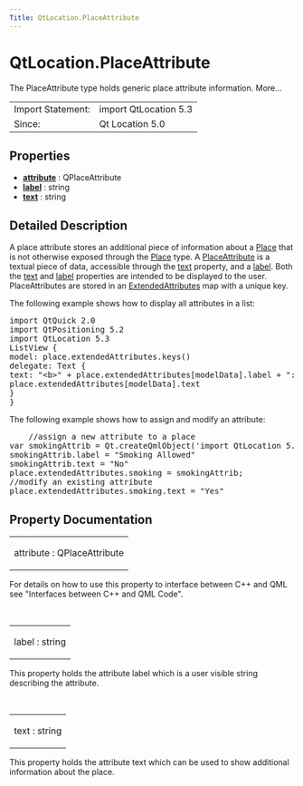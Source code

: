 ```yaml
---
Title: QtLocation.PlaceAttribute
---
```


# QtLocation.PlaceAttribute

<span class="subtitle"></span>
<!-- $$$PlaceAttribute-brief -->
<p>The PlaceAttribute type holds generic place attribute information. More...</p>
<!-- @@@PlaceAttribute -->
<table class="alignedsummary">
<tr><td class="memItemLeft rightAlign topAlign"> Import Statement:</td><td class="memItemRight bottomAlign"> import QtLocation 5.3</td></tr><tr><td class="memItemLeft rightAlign topAlign"> Since:</td><td class="memItemRight bottomAlign">  Qt Location 5.0</td></tr></table><ul>
</ul>
<h2 id="properties">Properties</h2>
<ul>
<li class="fn"><b><b><a href="#attribute-prop">attribute</a></b></b> : QPlaceAttribute</li>
<li class="fn"><b><b><a href="#label-prop">label</a></b></b> : string</li>
<li class="fn"><b><b><a href="#text-prop">text</a></b></b> : string</li>
</ul>
<!-- $$$PlaceAttribute-description -->
<h2 id="details">Detailed Description</h2>
</p>
<p>A place attribute stores an additional piece of information about a <a href="QtLocation.location-cpp-qml.md#place">Place</a> that is not otherwise exposed through the <a href="QtLocation.location-cpp-qml.md#place">Place</a> type. A <a href="QtLocation.location-cpp-qml.md#placeattribute">PlaceAttribute</a> is a textual piece of data, accessible through the <a href="#text-prop">text</a> property, and a <a href="#label-prop">label</a>. Both the <a href="#text-prop">text</a> and <a href="#label-prop">label</a> properties are intended to be displayed to the user. PlaceAttributes are stored in an <a href="QtLocation.ExtendedAttributes.md">ExtendedAttributes</a> map with a unique key.</p>
<p>The following example shows how to display all attributes in a list:</p>
<pre class="qml">import QtQuick 2.0
import QtPositioning 5.2
import QtLocation 5.3
<span class="type">ListView</span> {
<span class="name">model</span>: <span class="name">place</span>.<span class="name">extendedAttributes</span>.<span class="name">keys</span>()
<span class="name">delegate</span>: <span class="name">Text</span> {
<span class="name">text</span>: <span class="string">&quot;&lt;b&gt;&quot;</span> <span class="operator">+</span> <span class="name">place</span>.<span class="name">extendedAttributes</span>[<span class="name">modelData</span>].<span class="name">label</span> <span class="operator">+</span> <span class="string">&quot;: &lt;/b&gt;&quot;</span> <span class="operator">+</span>
<span class="name">place</span>.<span class="name">extendedAttributes</span>[<span class="name">modelData</span>].<span class="name">text</span>
}
}</pre>
<p>The following example shows how to assign and modify an attribute:</p>
<pre class="qml">    <span class="comment">//assign a new attribute to a place</span>
var <span class="name">smokingAttrib</span> = <span class="name">Qt</span>.<span class="name">createQmlObject</span>(<span class="string">'import QtLocation 5.3; PlaceAttribute {}'</span>, <span class="name">place</span>);
<span class="name">smokingAttrib</span>.<span class="name">label</span> <span class="operator">=</span> <span class="string">&quot;Smoking Allowed&quot;</span>
<span class="name">smokingAttrib</span>.<span class="name">text</span> <span class="operator">=</span> <span class="string">&quot;No&quot;</span>
<span class="name">place</span>.<span class="name">extendedAttributes</span>.<span class="name">smoking</span> <span class="operator">=</span> <span class="name">smokingAttrib</span>;
<span class="comment">//modify an existing attribute</span>
<span class="name">place</span>.<span class="name">extendedAttributes</span>.<span class="name">smoking</span>.<span class="name">text</span> <span class="operator">=</span> <span class="string">&quot;Yes&quot;</span></pre>
<!-- @@@PlaceAttribute -->
<h2>Property Documentation</h2>
<!-- $$$attribute -->
<table class="qmlname"><tr valign="top" id="attribute-prop"><td class="tblQmlPropNode"><p><span class="name">attribute</span> : <span class="type">QPlaceAttribute</span></p></td></tr></table><p>For details on how to use this property to interface between C++ and QML see &quot;Interfaces between C++ and QML Code&quot;.</p>
<!-- @@@attribute -->
<br/>
<!-- $$$label -->
<table class="qmlname"><tr valign="top" id="label-prop"><td class="tblQmlPropNode"><p><span class="name">label</span> : <span class="type">string</span></p></td></tr></table><p>This property holds the attribute label which is a user visible string describing the attribute.</p>
<!-- @@@label -->
<br/>
<!-- $$$text -->
<table class="qmlname"><tr valign="top" id="text-prop"><td class="tblQmlPropNode"><p><span class="name">text</span> : <span class="type">string</span></p></td></tr></table><p>This property holds the attribute text which can be used to show additional information about the place.</p>
<!-- @@@text -->
<br/>
